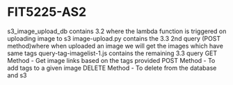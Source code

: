 # FIT5225-AS2

s3_image_upload_db contains 3.2 where the lambda function is triggered on uploading image to s3
image-upload.py contains the 3.3 2nd query (POST method)where when uploaded an image we will get the images which have same tags
query-tag-imagelist-1.js contains the remaining 3.3 query 
     GET Method - Get image links based on the tags provided
     POST Method - To add tags to a given image
     DELETE Method - To delete from the database and s3
